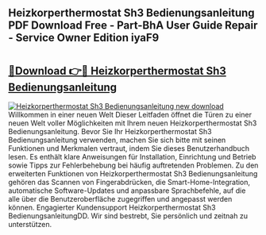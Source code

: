 ## Heizkorperthermostat Sh3 Bedienungsanleitung PDF Download Free - Part-BhA User Guide Repair - Service Owner Edition iyaF9

# <h2><a href="http://df0hga.blite.top/?on=Heizkorperthermostat+Sh3+Bedienungsanleitung">🔗Download 👉🔴 Heizkorperthermostat Sh3 Bedienungsanleitung</a></h2>

[![Heizkorperthermostat Sh3 Bedienungsanleitung new download](https://i.imgur.com/lujVjoI.png)](http://df0hga.blite.top/?on=Heizkorperthermostat+Sh3+Bedienungsanleitung)
Willkommen in einer neuen Welt Dieser Leitfaden öffnet die Türen zu einer neuen Welt voller Möglichkeiten mit Ihrem neuen Heizkorperthermostat Sh3 Bedienungsanleitung. Bevor Sie Ihr Heizkorperthermostat Sh3 Bedienungsanleitung verwenden, machen Sie sich bitte mit seinen Funktionen und Merkmalen vertraut, indem Sie dieses Benutzerhandbuch lesen. Es enthält klare Anweisungen für Installation, Einrichtung und Betrieb sowie Tipps zur Fehlerbehebung bei häufig auftretenden Problemen. Zu den erweiterten Funktionen von Heizkorperthermostat Sh3 Bedienungsanleitung gehören das Scannen von Fingerabdrücken, die Smart-Home-Integration, automatische Software-Updates und anpassbare Sprachbefehle, auf die alle über die Benutzeroberfläche zugegriffen und angepasst werden können. Engagierter Kundensupport Heizkorperthermostat Sh3 BedienungsanleitungDD. Wir sind bestrebt, Sie persönlich und zeitnah zu unterstützen.
